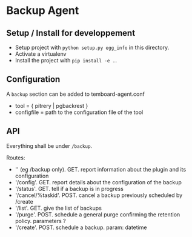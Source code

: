# Backup Agent

## Setup / Install for developpement

- Setup project with `python setup.py egg_info` in this directory.
- Activate a virtualenv 
- Install the project with `pip install -e .`.

## Configuration

A `backup` section can be added to temboard-agent.conf

* tool = { pitrery | pgbackrest }
* configfile = path to the configuration file of the tool

## API

Everything shall be under `/backup`.

Routes:
* '' (eg /backup only). GET. report information about the plugin and its configuration 
* '/config'. GET. report details about the configuration of the backup
* '/status'. GET. tell if a backup is in progress
* '/cancel/%taskid'. POST. cancel a backup previously scheduled by /create
* '/list'. GET. give the list of backups
* '/purge'. POST. schedule a general purge confirming the retention policy. parameters ?
* '/create'. POST. schedule a backup. param: datetime

